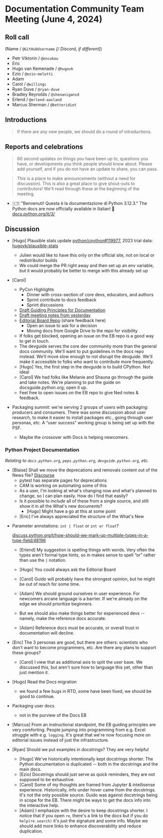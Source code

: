# Documentation Community Team Meeting (June 4, 2024)


## Roll call

(Name / `@GitHubUsername` *[/ Discord, if different]*)

- Petr Viktorin / `@encukou`
- Eric
- Hugo van Kemenade / `@hugovk`
- Ezio / `@ezio-melotti`
- Adam
- Carol / `@willingc`
- Ryan Duve / `@ryan-duve`
- Bradley Reynolds / `@shenanigansd`
- Erlend / `@erlend-aasland`
- Marcus Sherman / `@betteridiot`

## Introductions

> If there are any new people, we should do a round of introductions.



## Reports and celebrations

> 60 second updates on things you have been up to, questions you have, or developments you think people should know about. Please add yourself, and if you do not have an update to share, you can pass.

> This is a place to make announcements (without a need for discussion). This is also a great place to give shout-outs to contributors! We'll read through these at the beginning of the meeting.

- 🇮🇹 "Benvenuti! Questa è la documentazione di Python 3.12.3." The Python docs are now officially available in Italian! 🚀 [docs.python.org/it/3/](https://docs.python.org/it/3/)


## Discussion

- [Hugo] Plausible stats update [python/cpython#119977](https://github.com/python/cpython/pull/119977),
  2023 trial data: [hugovk/plausible-stats](https://github.com/hugovk/plausible-stats)
  - Julien would like to have this only on the official site, not on local or redistributor builds
  - We could merge the PR right away and then set up an env variable,
    but it would probably be better to merge with this already set up

- [Carol]
  - PyCon Highlights
    - Dinner with cross-section of core devs, educators, and authors
    - Sprint contribute to docs feedback
    - Sprint discussions
  - [Draft Guiding Principles for Documentation](https://drive.google.com/file/d/1elKNdRPTIoNe6EZ4TbS9aquM-RaNDgmc/view)
  - [Draft meeting notes from yesterday](https://docs.google.com/document/d/1NkaA4LMltE_GISN5v52bWfxA_QGcRxw6U3jzwFQ7c_c/edit?usp=sharing)
  - [Editorial Board Repo](https://github.com/python/editorial-board) (share feedback here)
    - Open an issue to ask for a decision
    - Moving docs from Google Drive to the repo for visibility
  - If folks get blocked, opening an issue on the EB repo is a good way to get in touch.
  - The devguide serves the core dev community more than the general docs community.
    We'll want to put guidelines in the docs repo instead. We'll move slow enough to not disrupt the devguide.
    We'll make it accessible to folks who want to contribute more frequently.
  - [Hugo] Yes, the first step in the devguide is to build CPython. Not ideal
  - [Carol] We had folks like Melanie and Shauna go through the guide and take notes.
    We're planning to put the guide on docsguide.python.org; open it up.
  - Feel free to open issues on the EB repo to give Ned notes & feedback.

- Packaging summit: we're serving 2 groups of users with packaging: producers and consumers.
  There was some discussion about user research, to make it easier to install packages etc.,
  going through user personas, etc. A “user success” working group is being set up with the PSF.
  - Maybe the crossover with Docs is helping newcomers.

### Python Project Documentation

*Relating to `docs.python.org`, `peps.python.org`, `devguide.python.org`, etc.*

- [Blaise] Shall we move the deprecations and removals content out of the News file?
  [Discourse](https://discuss.python.org/t/streamline-whats-new-by-moving-deprecations-and-removals-out-of-news/53997)
  - pytest has separate pages for deprecations
  - CAM is working on automating some of this
  - As a user, I'm looking at what's changing now and what's planned to change, so I can plan easily.
    How do I find that easily?
  - Is it possible to *include* all of these from a single source, and still show it in all the What's new documents?
    - [Hugo] Might have a go at this at some point
  - [Eric] I've always appreciated the structure of the What's New

* Parameter annotations: `int | float` or `int or float`?

  [discuss.python.org/t/how-should-we-mark-up-multiple-types-in-a-type-field/48196](https://discuss.python.org/t/how-should-we-mark-up-multiple-types-in-a-type-field/48196)

  - [Erlend] My suggestion is spelling things with words.
    Very often the types aren't formal type hints, so in makes sense to spell “or”
    rather than use the `|` notation.
  - [Hugo] You could always ask the Editorial Board
  - [Carol] Guido will probably have the strongest opinion,
    but he might be out of reach for some time.
  - [Adam] We should ground ourselves in user experience.
    For newcomers arcane language is a barrier.
    If we're already on the edge we should prioritize beginners.

  - But we should also make things better for experienced devs --
    namely, make the reference docs accurate.

  - [Adam] Reference docs must be accurate,
    or overall trust in documentation will decline.

* [Eric] The 3 personas are good, but there are others:
  scientists who don't want to become programmers, etc.
  Are there any plans to support these groups?
  - [Carol] I view that as additional axis to split the user base.
    We discussed this, but aren't sure how to language this yet,
    other than just mention it.

* [Hugo] Read the Docs migration
  - we found a few bugs in RTD, some have been fixed,
    we should be good to continue.

* Packaging user docs
  - not in the purview of the Docs EB

* [Marcus] From an instructional standpoint,
  the EB guiding principles are very comforting.
  People jumping into programming from e.g. Excel struggle with e.g. `logging`.
  It's great that we're now focusing more on editorial issues instead of just
  the infrastructure.

* [Ryan] Should we put examples in docstrings? They are very helpful
  - [Hugo] We've historically intentionally kept docstrings shorter.
    The Python documentation is duplicated --
    both in the docstrings and the main docs.
  - [Ezio] Docstrings should just serve as quick reminders,
    they are not supposed to be exhaustive.
  - [Carol] Some of my thoughts are framed from Jupyter & intellisense experience.
    Historically, info under hover came from the docstrings.
    It's not the only possible source.
    Guido was against docstrings being in scope for the EB.
    There might be ways to get the docs info into the interactive help.
  - [Adam] I emphasize with the desire to keep docstrings shorter.
    I notice that if you open `re`, there's a link to the docs but if you
    do `help(re.search)` it's just the signature and some info.
    Maybe we should add more links to enhance discoverability and reduce duplication.
